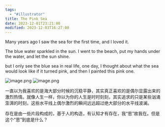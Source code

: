 ```yaml
---
tags:
  - "#illustrator"
title: The Pink Sea
date: 2023-12-01T23:21:00
modified: 2023-12-03T16:27:00
---
```

Many years ago I saw the sea for the first time, and I loved it. 

The blue water sparkled in the sun. I went to the beach, put my hands under the water, and let the sun shine.

but I only see the blue sea in real life, one day, I thought about what the sea would look like if it turned pink, and then I painted this pink one.

![image.png](https://raw.githubusercontent.com/SibylYang55/tuchuang/master/img/20231201231732.png)
![image.png](https://raw.githubusercontent.com/SibylYang55/tuchuang/master/img/20231201231831.png)

一直以为我喜欢的是海大部分时候的沉稳平静，其实真正喜欢的是偶尔显露出来的激烈热情。就像人生一样，你以为你的人生是时时刻刻，其实追求的只是某些汹涌澎湃的时刻，这些水平线上偶尔激烈的瞬间远远超过绝大部分的水平线波澜。

存在是由一些片段构成的，基于人的构造，有认知才有存在，我“思”故我在。但是这个“思”到底是什么？



